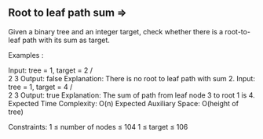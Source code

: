 Root to leaf path sum  =>
----------------------


Given a binary tree and an integer target, check whether there is a root-to-leaf path with its sum as target.

Examples :

Input: tree = 1, target = 2
            /   \
          2     3
Output: false
Explanation: There is no root to leaf path with sum 2.
Input: tree = 1,  target = 4
            /   \
          2     3
Output: true
Explanation: The sum of path from leaf node 3 to root 1 is 4.
Expected Time Complexity: O(n)
Expected Auxiliary Space: O(height of tree)

Constraints:
1 ≤ number of nodes ≤ 104
1 ≤ target ≤ 106

